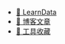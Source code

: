 - [🚀 LearnData](https://newzone.top/)
- [📝 博客文章](https://newzone.top/blog.html)
- [🔨 工具收藏](https://nav.newzone.top/)
